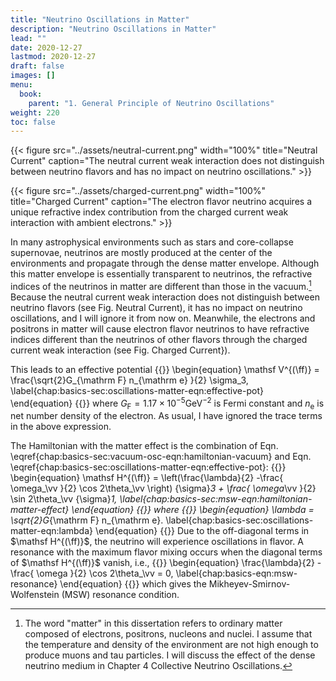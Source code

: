 ```yaml
---
title: "Neutrino Oscillations in Matter"
description: "Neutrino Oscillations in Matter"
lead: ""
date: 2020-12-27
lastmod: 2020-12-27
draft: false
images: []
menu:
  book:
    parent: "1. General Principle of Neutrino Oscillations"
weight: 220
toc: false
---
```


{{< figure src="../assets/neutral-current.png" width="100%" title="Neutral Current" caption="The neutral current weak interaction does not distinguish between neutrino flavors and has no impact on neutrino oscillations." >}}

{{< figure src="../assets/charged-current.png" width="100%" title="Charged Current" caption="The electron flavor neutrino acquires a unique refractive index contribution from the charged current weak interaction with ambient electrons." >}}


In many astrophysical environments such as stars and core-collapse supernovae, neutrinos are mostly produced at the center of the environments and propagate through the dense matter envelope. Although this matter envelope is essentially transparent to neutrinos, the refractive indices of the neutrinos in matter are different than those in the vacuum.[^matter] Because the neutral current weak interaction does not distinguish between neutrino flavors (see Fig. Neutral Current), it has no impact on neutrino oscillations, and I will ignore it from now on. Meanwhile, the electrons and positrons in matter will cause electron flavor neutrinos to have refractive indices different than the neutrinos of other flavors through the charged current weak interaction (see Fig. Charged Current}).

This leads to an effective potential
{{<m>}}
\begin{equation}
\mathsf V^{(\ff)} = \frac{\sqrt{2}G_{\mathrm F} n_{\mathrm e} }{2}  \sigma_3,
\label{chap:basics-sec:oscillations-matter-eqn:effective-pot}
\end{equation}
{{</m>}}
where $G_{\mathrm F}=1.17\times 10^{-5}\mathrm{GeV^{-2}}$ is Fermi constant and $n_{\mathrm e}$ is net number density of the electron. As usual, I have ignored the trace terms in the above expression.

The Hamiltonian with the matter effect is the combination of Eqn. \eqref{chap:basics-sec:vacuum-osc-eqn:hamiltonian-vacuum} and Eqn. \eqref{chap:basics-sec:oscillations-matter-eqn:effective-pot}:
{{<m>}}
\begin{equation}
\mathsf H^{(\ff)} = \left(\frac{\lambda}{2} -\frac{ \omega_\vv }{2} \cos 2\theta_\vv \right) {\sigma}_3  + \frac{ \omega_\vv }{2} \sin 2\theta_\vv {\sigma}_1,
\label{chap:basics-sec:msw-eqn:hamiltonian-matter-effect}
\end{equation}
{{</m>}}
where
{{<m>}}
\begin{equation}
  \lambda = \sqrt{2}G_{\mathrm F} n_{\mathrm e}.
  \label{chap:basics-sec:oscillations-matter-eqn:lambda}
\end{equation}
{{</m>}}
Due to the off-diagonal terms in $\mathsf H^{(\ff)}$, the neutrino will experience oscillations in flavor. A resonance with the maximum flavor mixing occurs when the diagonal terms of $\mathsf H^{(\ff)}$ vanish, i.e.,
{{<m>}}
\begin{equation}
\frac{\lambda}{2} -\frac{ \omega }{2} \cos 2\theta_\vv  = 0,
\label{chap:basics-eqn:msw-resonance}
\end{equation}
{{</m>}}
which gives the Mikheyev-Smirnov-Wolfenstein (MSW) resonance condition.



[^matter]: The word "matter" in this dissertation refers to ordinary matter composed of electrons, positrons, nucleons and nuclei. I assume that the temperature and density of the environment are not high enough to produce muons and tau particles. I will discuss the effect of the dense neutrino medium in Chapter 4 Collective Neutrino Oscillations.